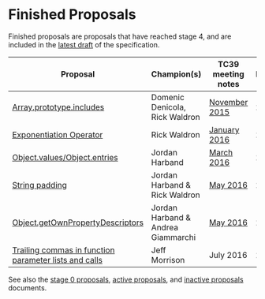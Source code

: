 # Finished Proposals

Finished proposals are proposals that have reached stage 4, and are included in the [latest draft](https://tc39.github.io/ecma262/) of the specification.

| Proposal                                                                               | Champion(s)                    | TC39 meeting notes | Expected Publication Year |
|----------------------------------------------------------------------------------------|--------------------------------|--------------------|---------------------------|
| [Array.prototype.includes](https://github.com/tc39/Array.prototype.includes/)          | Domenic Denicola, Rick Waldron | [November 2015](https://github.com/rwaldron/tc39-notes/blob/924122cdc03e9ee2afbe8014193f845bddc6da2d/es7/2015-11/nov-17.md#arrayprototypeincludes) | 2016
| [Exponentiation Operator](https://github.com/rwaldron/exponentiation-operator)         | Rick Waldron                   | [January 2016](https://github.com/rwaldron/tc39-notes/blob/924122cdc03e9ee2afbe8014193f845bddc6da2d/es7/2016-01/2016-01-28.md#5xviii-exponentiation-operator-rw) | 2016
| [Object.values/Object.entries](https://github.com/tc39/proposal-object-values-entries) | Jordan Harband                 | [March 2016](https://github.com/rwaldron/tc39-notes/blob/80d8837eefdb74ec5532c0fd034c51c83e4b8882/es7/2016-03/march-29.md#objectvalues--objectentries) | 2017
| [String padding](https://github.com/tc39/proposal-string-pad-start-end)                                   | Jordan Harband & Rick Waldron      | [May 2016](https://github.com/rwaldron/tc39-notes/blob/master/es7/2016-05/may-25.md#stringprototypepadstartend-jhd) | 2017
| [Object.getOwnPropertyDescriptors](https://github.com/ljharb/proposal-object-getownpropertydescriptors)   | Jordan Harband & Andrea Giammarchi | [May 2016](https://github.com/rwaldron/tc39-notes/blob/master/es7/2016-05/may-25.md#objectgetownpropertydescriptors-jhd) | 2017
| [Trailing commas in function parameter lists and calls](https://jeffmo.github.io/es-trailing-function-commas/) | Jeff Morrison                 | July 2016 | 2017

See also the [stage 0 proposals](stage-0-proposals.md), [active proposals](README.md), and [inactive proposals](inactive-proposals.md) documents.
